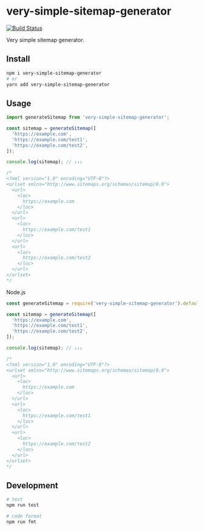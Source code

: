 # very-simple-sitemap-generator

[![Build Status](https://travis-ci.org/shinshin86/very-simple-sitemap-generator.svg?branch=main)](https://travis-ci.org/shinshin86/very-simple-sitemap-generator)

Very simple sitemap generator.

## Install

```bash
npm i very-simple-sitemap-generator
# or
yarn add very-simple-sitemap-generator
```

## Usage

```javascript
import generateSitemap from 'very-simple-sitemap-generator';

const sitemap = generateSitemap([
  'https://example.com',
  'https://example.com/test1',
  'https://example.com/test2',
]);

console.log(sitemap); // ↓↓↓

/*
<?xml version="1.0" encoding="UTF-8"?>
<urlset xmlns="http://www.sitemaps.org/schemas/sitemap/0.9">
  <url>
    <loc>
      https://example.com
    </loc>
  </url>
  <url>
    <loc>
      https://example.com/test1
    </loc>
  </url>
  <url>
    <loc>
      https://example.com/test2
    </loc>
  </url>
</urlset>
*/
```

Node.js

```javascript
const generateSitemap = require('very-simple-sitemap-generator').default;

const sitemap = generateSitemap([
  'https://example.com',
  'https://example.com/test1',
  'https://example.com/test2',
]);

console.log(sitemap); // ↓↓↓

/*
<?xml version="1.0" encoding="UTF-8"?>
<urlset xmlns="http://www.sitemaps.org/schemas/sitemap/0.9">
  <url>
    <loc>
      https://example.com
    </loc>
  </url>
  <url>
    <loc>
      https://example.com/test1
    </loc>
  </url>
  <url>
    <loc>
      https://example.com/test2
    </loc>
  </url>
</urlset>
*/
```

## Development

```bash
# test
npm run test

# code format
npm run fmt
```

